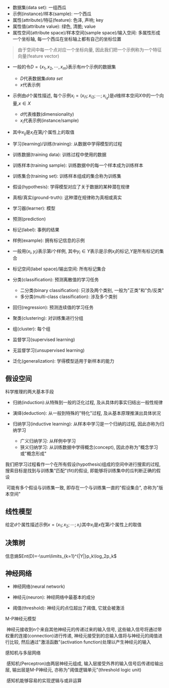 - 数据集(data set): 一组西瓜
- 示例(instance)/样本(sample): 一个西瓜
- 属性(attribute)/特征(feature): 色泽, 声响; key
- 属性值(attribute value): 绿色, 清脆; value
- 属性空间(attribute space)/样本空间(sample space)/输入空间: 多属性形成一个坐标轴, 每一个西瓜在坐标轴上都有自己的坐标位置

> 由于空间中每一个点对应一个坐标向量, 因此我们把一个示例称为一个特征向量(feature vector)

- 一般的令$D=\{x_1,x_2,\cdots,x_m\}$表示有$m$个示例的数据集
  - $D$代表数据集$data\ set$
  - $x$代表示例
- 示例由$d$个属性描述, 每个示例$x_i=(x_{i1};x_{i2};\cdots;x_{i_d})$是$d$维样本空间$X$中的一个向量,$x\in X$
  - $d$代表维数(dimensionality)
  - $x_{i}$代表示例(instance/sample)
- 其中$x_{ij}$是$x_i$在第$j$个属性上的取值



- 学习(learning)/训练(training): 从数据中学得模型的过程
- 训练数据(training data): 训练过程中使用的数据
- 训练样本(training sample): 训练数据中的每一个样本成为训练样本
- 训练集合(training set): 训练样本组成的集合称为训练集
- 假设(hypothesis): 学得模型对应了关于数据的某种潜在规律
- 真相/真实(ground-truth): 这种潜在规律称为真相或真实
- 学习器(learner): 模型
- 预测(prediction)
- 标记(label): 事例的结果
- 样例(example): 拥有标记信息的示例
- 一般用$(x_i,y_i)$表示第$i$个样例, 其中$y_i\in Y$表示是示例$x_i$的标记,$Y$是所有标记的集合
- 标记空间(label space)/输出空间: 所有标记集合



- 分类(classification): 预测离散值的学习任务
  - 二分类(binary classification): 只涉及两个类别, 一般为"正类"和"负/反类"
  - 多分类(multi-class classification): 涉及多个类别
- 回归(regression): 预测连续值的学习任务



- 聚类(clustering): 对训练集进行分组
- 组(cluster): 每个组



- 监督学习(supervised learning)
- 无监督学习(unsupervised learning)



- 泛化(generalization): 学得模型适用于新样本的能力



## 假设空间

科学推理的两大基本手段

- 归纳(induction):从特殊到一般的泛化过程, 及从具体的事实归结出一般性规律
- 演绎(deduction): 从一般到特殊的"特化"过程, 及从基本原理推演出具体状况



- 归纳学习(inductive learning): 从样本中学习是一个归纳的过程, 因此亦称为归纳学习
    - 广义归纳学习: 从样例中学习
    - 狭义归纳学习: 从训练数据中学得概念(concept), 因此亦称为"概念学习或"概念形成"

​	我们把学习过程看作一个在所有假设(hypothesis)组成的空间中进行搜索的过程,  搜索目标是找到与训练集"匹配"(fit)的假设, 即能够将训练集中的瓜判断正确的假设

​	可能有多个假设与训练集一致, 即存在一个与训练集一直的"假设集合", 亦称为"版本空间"

## 线性模型

给定$d$个属性描述示例$x=(x_1;x_2;\cdots;x_i)$其中$x_i$是$x$在第$i$个属性上的取值

## 决策树

信息熵$Ent(D)=-\sum\limits_{k=1}^{|Y|}p_k\log_2p_k$

## 神经网络

- 神经网络(neural network)

- 神经元(neuron): 神经网络中最基本的成分

- 阈值(threshold): 神经元的点位超出了阈值, 它就会被激活

M-P神经元模型

​	神经元接收到n个来自其他神经元的传递过来的输入信号, 这些输入信号将通过带权重的连接(connection)进行传递, 神经元接受到的总输入值将与神经元的阈值进行比较, 然后通过"激活函数"(activation function)处理以产生神经元的输入

感知机与多层网络

​	感知机(Perceptron)由两层神经元组成, 输入层接受外界的输入信号后传递给输出层, 输出层是M-P神经元, 亦称为"阈值逻辑单元"(threshold logic unit)

​	感知机能够容易的实现逻辑与或非运算